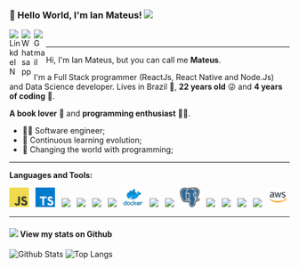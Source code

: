 ### 👋 Hello World, I'm Ian Mateus!  <img src="https://github.com/TheDudeThatCode/TheDudeThatCode/blob/master/Assets/Earth.gif" width="24px">

<a target="_blank" href="https://www.linkedin.com/in/ianmateuses/">
  <img align="left" alt="LinkdeIN" width="22px" src="https://logospng.org/download/linkedin/logo-linkedin-icon-512.png" />
</a>
<a target="_blank" href="https://api.whatsapp.com/send?phone=5585996636684">
  <img align="left" alt="Whatsapp" width="22px" src="https://logospng.org/download/whatsapp/logo-whatsapp-512.png" />
</a>
<a target="_blank" href="mailto:ec.ianmateus@alu.ufc.br">
  <img align="left" alt="Gmail" width="22px" src="https://logospng.org/download/gmail/logo-gmail-512.png" />
</a>
</br>

---- 

Hi, I'm Ian Mateus, but you can call me **Mateus**. 

I'm a Full Stack programmer (ReactJs, React Native and Node.Js) and Data Science developer. Lives in Brazil 💚, **22 years old** 😜 and **4 years of coding** 🧐. 

**A book lover** 📕 and **programming enthusiast** 👨‍💻. 

* 👨‍🎓 Software engineer;
* 💫 Continuous learning evolution;
* 🚀 Changing the world with programming;

----

**Languages and Tools:**  
<p>
  <img src="https://raw.githubusercontent.com/github/explore/80688e429a7d4ef2fca1e82350fe8e3517d3494d/topics/javascript/javascript.png" height="35px"/>
  &nbsp;
  <img src="https://raw.githubusercontent.com/github/explore/80688e429a7d4ef2fca1e82350fe8e3517d3494d/topics/typescript/typescript.png" height="35px"/>
  &nbsp;
  <img src="https://appmasters.io/static/react-47ce6e77f039020ee2e76a10c1e988e9.png" height="35px"/> 
  &nbsp;
  <img src="https://sdtimes.com/wp-content/uploads/2018/04/1_tfZa4vsI6UusJYt_fzvGnQ.png" height="35px" />   
  &nbsp;
  <img src="https://code-maven.com/img/python.png" height="35px" />
  &nbsp;
  <img src="https://www.creativefreedom.co.uk/wp-content/uploads/2013/03/00-android-4-0_icons.png" height="35px"/>
  &nbsp;
  <img src="https://raw.githubusercontent.com/github/explore/80688e429a7d4ef2fca1e82350fe8e3517d3494d/topics/docker/docker.png" height="35px"/>
  &nbsp;
  <img src="https://www.mysql.com/common/logos/logo-mysql-170x115.png" height="35px"/>
  &nbsp;
  <img src="https://img.icons8.com/color/452/mongodb.png" height="35px"/>
  &nbsp;
  <img src="https://raw.githubusercontent.com/github/explore/80688e429a7d4ef2fca1e82350fe8e3517d3494d/topics/postgresql/postgresql.png" height="35px"/> 
  &nbsp;
  <img src="https://cdn4.iconfinder.com/data/icons/redis-2/1451/Untitled-2-512.png" height="35px"/> 
  &nbsp;
  <img src="https://img.icons8.com/color/452/firebase.png" height="35px" />   
  &nbsp;
  <img src="https://seeklogo.com/images/F/figma-logo-E4E21D3AEA-seeklogo.com.png" height="35px" />
  &nbsp;
  <img src="https://img1.gratispng.com/20180415/pjw/kisspng-adobe-xd-user-interface-design-computer-icons-adob-adobe-5ad2fa7cce9f02.2569342615237761248463.jpg" height="35px" />
  &nbsp;
  <img src="https://raw.githubusercontent.com/github/explore/fbceb94436312b6dacde68d122a5b9c7d11f9524/topics/aws/aws.png" height="35px" />      
</p>

----

#### <img src="https://media.giphy.com/media/VgCDAzcKvsR6OM0uWg/giphy.gif" width="50"> View my stats on Github 
![Github Stats](https://github-readme-stats.vercel.app/api?username=ianmateusES&show_icons=true&count_private=true&theme=radical)
![Top Langs](https://github-readme-stats.vercel.app/api/top-langs?username=ianmateuses&show_icons=true&locale=en&layout=compact&theme=radical)
